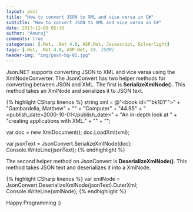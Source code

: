 ```yaml
---
layout: post
title: "How to convert JSON to XML and vice versa in C#"
subtitle: "How to convert JSON to XML and vice versa in C#"
date: 2013-12-09 05:38
author: "Anuraj"
comments: true
categories: [.Net, .Net 4.0, ASP.Net, Javascript, Silverlight]
tags: [.Net, .Net 4.0, ASP.Net, C#, JSON]
header-img: "img/post-bg-01.jpg"
---
```

Json.NET supports converting JSON to XML and vice versa using the XmlNodeConverter. The JsonConvert has two helper methods for converting between JSON and XML. The first is **SerializeXmlNode(**). This method takes an XmlNode and serializes it to JSON text.

{% highlight CSharp linenos %}
string xml = @"<catalog><book id=""bk101"">" +
    "<author>Gambardella, Matthew</author>" +
    "<title>XML Developer's Guide</title>" +
    "<genre>Computer</genre>" +
    "<price>44.95</price>" +
    "<publish_date>2000-10-01</publish_date>" +
    "<description>An in-depth look at " +
                "creating applications with XML.</description>" +
"</book>" +
"</catalog>";

var doc = new XmlDocument();
doc.LoadXml(xml);

var jsonText = JsonConvert.SerializeXmlNode(doc);
Console.WriteLine(jsonText);
{% endhighlight %}

The second helper method on JsonConvert is **DeserializeXmlNode()**. This method takes JSON text and deserializes it into a XmlNode.

{% highlight CSharp linenos %}
var xmlNode = JsonConvert.DeserializeXmlNode(jsonText).OuterXml;
Console.WriteLine(xmlNode);
{% endhighlight %}

Happy Programming :)
